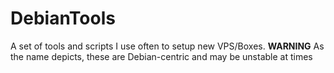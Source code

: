 DebianTools
===========

A set of tools and scripts I use often to setup new VPS/Boxes. **WARNING** As the name depicts, these are Debian-centric and may be unstable at times
